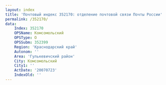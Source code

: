 ```yaml
---
layout: index
title: 'Почтовый индекс 352170: отделение почтовой связи Почты России'
permalink: /352170/
data:
    Index: 352170
    OPSName: Комсомольский
    OPSType: О
    OPSSubm: 352399
    Region: 'Краснодарский край'
    Autonom: ''
    Area: 'Гулькевичский район'
    City: Комсомольский
    City1: ''
    ActDate: '20070723'
    IndexOld: ''
---
```

